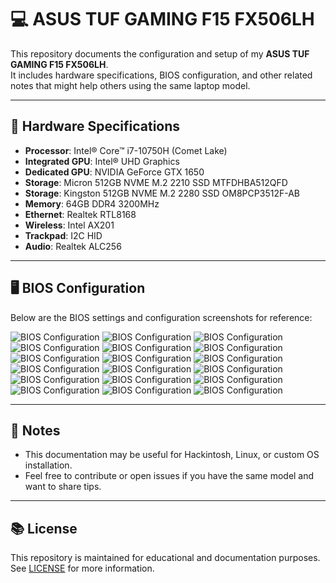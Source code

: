 # 💻 ASUS TUF GAMING F15 FX506LH

This repository documents the configuration and setup of my **ASUS TUF GAMING F15 FX506LH**.  
It includes hardware specifications, BIOS configuration, and other related notes that might help others using the same laptop model.

---

## 🔧 Hardware Specifications

- **Processor**: Intel® Core™ i7-10750H (Comet Lake)  
- **Integrated GPU**: Intel® UHD Graphics  
- **Dedicated GPU**: NVIDIA GeForce GTX 1650  
- **Storage**: Micron 512GB NVME M.2 2210 SSD MTFDHBA512QFD
- **Storage**: Kingston 512GB NVME M.2 2280 SSD OM8PCP3512F-AB
- **Memory**: 64GB DDR4 3200MHz  
- **Ethernet**: Realtek RTL8168  
- **Wireless**: Intel AX201  
- **Trackpad**: I2C HID  
- **Audio**: Realtek ALC256  

---

## 🖥️ BIOS Configuration

Below are the BIOS settings and configuration screenshots for reference:  

![BIOS Configuration](./BIOS_Configuration/BIOS_Configuration.jpg)
![BIOS Configuration](./BIOS_Configuration/BIOS_Configuration_1.jpg)
![BIOS Configuration](./BIOS_Configuration/BIOS_Configuration_2.jpg)
![BIOS Configuration](./BIOS_Configuration/BIOS_Configuration_3.jpg)
![BIOS Configuration](./BIOS_Configuration/BIOS_Configuration_4.jpg)
![BIOS Configuration](./BIOS_Configuration/BIOS_Configuration_5.jpg)
![BIOS Configuration](./BIOS_Configuration/BIOS_Configuration_6.jpg)
![BIOS Configuration](./BIOS_Configuration/BIOS_Configuration_7.jpg)
![BIOS Configuration](./BIOS_Configuration/BIOS_Configuration_8.jpg)
![BIOS Configuration](./BIOS_Configuration/BIOS_Configuration_9.jpg)
![BIOS Configuration](./BIOS_Configuration/BIOS_Configuration_10.jpg)
![BIOS Configuration](./BIOS_Configuration/BIOS_Configuration_11.jpg)
![BIOS Configuration](./BIOS_Configuration/BIOS_Configuration_12.jpg)
![BIOS Configuration](./BIOS_Configuration/BIOS_Configuration_13.jpg)
![BIOS Configuration](./BIOS_Configuration/BIOS_Configuration_14.jpg)
![BIOS Configuration](./BIOS_Configuration/BIOS_Configuration_15.jpg)
![BIOS Configuration](./BIOS_Configuration/BIOS_Configuration_16.jpg)
![BIOS Configuration](./BIOS_Configuration/BIOS_Configuration_17.jpg)

---

## 📌 Notes

- This documentation may be useful for Hackintosh, Linux, or custom OS installation.  
- Feel free to contribute or open issues if you have the same model and want to share tips.  

---

## 📚 License

This repository is maintained for educational and documentation purposes.  
See [LICENSE](./LICENSE) for more information.  
